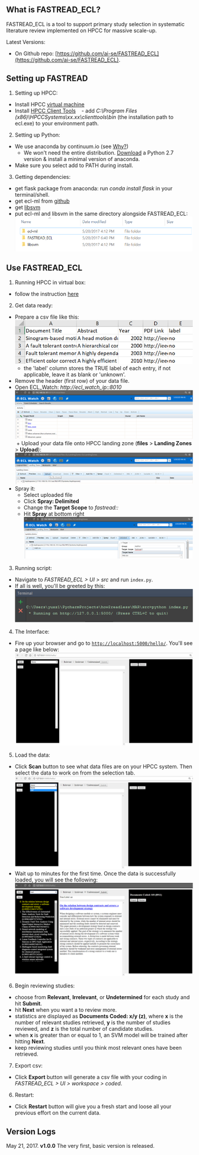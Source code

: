 What is FASTREAD_ECL?
-----
FASTREAD_ECL is a tool to support primary study selection in systematic literature review implemented on HPCC for massive scale-up.

Latest Versions:

- On Github repo: [https://github.com/ai-se/FASTREAD_ECL](https://github.com/ai-se/FASTREAD_ECL).

Setting up FASTREAD
-----

1. Setting up HPCC:
  + Install HPCC [virtual machine](https://hpccsystems.com/download/virtual-machine-image)
  + Install [HPCC Client Tools](https://hpccsystems.com/download/developer-tools/client-tools)
    - add *C:\Program Files (x86)\HPCCSystems\xx.xx\clienttools\bin* (the installation path to ecl.exe) to your environment path.

2. Setting up Python:
  + We use anaconda by continuum.io (see [Why?](https://www.continuum.io/why-anaconda))
    - We won't need the entire distribution. [Download](http://conda.pydata.org/miniconda.html) a Python 2.7 version & install a minimal version of anaconda.
  + Make sure you select add to PATH during install.

3. Getting dependencies:
  + get flask package from anaconda: run *conda install flask* in your terminal/shell.
  + get ecl-ml from [github](https://github.com/hpcc-systems/ecl-ml)
  + get [libsvm](https://www.csie.ntu.edu.tw/~cjlin/libsvm/)
  + put ecl-ml and libsvm in the same directory alongside FASTREAD_ECL: ![](https://github.com/ai-se/FASTREAD_ECL/blob/master/tutorials/files.png?raw=yes)


    
Use FASTREAD_ECL
-----
  
1. Running HPCC in virtual box:
  + follow the instruction [here](http://cdn.hpccsystems.com/releases/CE-Candidate-6.2.14/docs/RunningHPCCinaVirtualMachine-6.2.14-1.pdf)
  
2. Get data ready:
  + Prepare a csv file like this:
  ![](https://github.com/ai-se/FASTREAD_ECL/blob/master/tutorials/data.png)
    - the 'label' column stores the TRUE label of each entry, if not applicable, leave it as blank or 'unknown'.
  + Remove the header (first row) of your data file.
  + Open ECL_Watch: *http://ecl_watch_ip::8010*
  ![](https://github.com/ai-se/FASTREAD_ECL/blob/master/tutorials/watch.png?raw=yes)
  + Upload your data file onto HPCC landing zone (**files** > **Landing Zones** > **Upload**):
  ![](https://github.com/ai-se/FASTREAD_ECL/blob/master/tutorials/upload.png?raw=yes)
  + Spray it:
    - Select uploaded file
    - Click **Spray: Delimited**
    - Change the **Target Scope** to *fastread::*
    - Hit **Spray** at bottom right
  ![](https://github.com/ai-se/FASTREAD_ECL/blob/master/tutorials/spray.png?raw=yes)

3. Running script:
  + Navigate to *FASTREAD_ECL > UI > src* and run `index.py`.
  + If all is well, you'll be greeted by this:
  ![](https://github.com/ai-se/FASTREAD_ECL/blob/master/tutorials/run.png?raw=yes)

4. The Interface:
  + Fire up your browser and go to [`http://localhost:5000/hello/`](http://localhost:5000/hello/). You'll see a page like below:
  ![](https://github.com/ai-se/FASTREAD_ECL/blob/master/tutorials/init.png?raw=yes)
  
5. Load the data:
  + Click **Scan** button to see what data files are on your HPCC system. Then select the data to work on from the selection tab. 
  ![](https://github.com/ai-se/FASTREAD_ECL/blob/master/tutorials/load.png?raw=yes)
  + Wait up to minutes for the first time. Once the data is successfully loaded, you will see the following:
  ![](https://github.com/ai-se/FASTREAD_ECL/blob/master/tutorials/start.png?raw=yes)
  
6. Begin reviewing studies:
  - choose from **Relevant**, **Irrelevant**, or **Undetermined** for each study and hit **Submit**.
  - hit **Next** when you want a to review more.
  - statistics are displayed as **Documents Coded: x/y (z)**, where **x** is the number of relevant studies retrieved, **y** is the number of studies reviewed, and **z** is the total number of candidate studies.
  - when **x** is greater than or equal to 1, an SVM model will be trained after hitting **Next**.
  - keep reviewing studies until you think most relevant ones have been retrieved.  

7. Export csv:
  + Click **Export** button will generate a csv file with your coding in *FASTREAD_ECL > UI > workspace > coded*.

6. Restart:
  + Click **Restart** button will give you a fresh start and loose all your previous effort on the current data.
  
 

  
Version Logs
-----
May 21, 2017. **v1.0.0** The very first, basic version is released.

